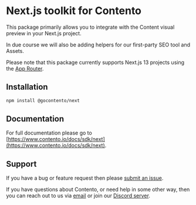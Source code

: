 # Next.js toolkit for Contento

This package primarily allows you to integrate with the Content visual preview in your Next.js project.

In due course we will also be adding helpers for our first-party SEO tool and Assets.

Please note that this package currently supports Next.js 13 projects using the [App Router](https://nextjs.org/docs/app).

## Installation

```bash
npm install @gocontento/next
```

## Documentation

For full documentation please go to [https://www.contento.io/docs/sdk/next](https://www.contento.io/docs/sdk/next).

## Support

If you have a bug or feature request then please [submit an issue](https://github.com/gocontento/sdk/issues/new).

If you have questions about Contento, or need help in some other way, then you can reach out to us via
[email](mailto:josh@contento.io) or join our [Discord server](https://discord.gg/dZERPfBV).
